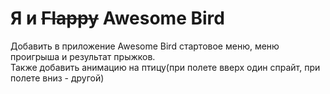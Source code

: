 # Я и ~~Flappy~~ Awesome Bird
Добавить в приложение Awesome Bird стартовое меню, меню проигрыша и результат прыжков.<br>
Также добавить анимацию на птицу(при полете вверх один спрайт, при полете вниз - другой)